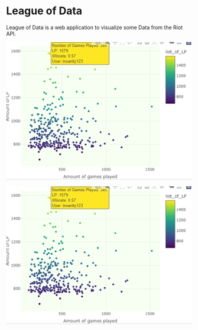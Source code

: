 # League of Data

League of Data is a web application to visualize some Data from the Riot API.

![graph made in R](https://github.com/blustix/LeagueofData/blob/master/rgraph1.png "Graph 1")

![graph made in R](https://github.com/blustix/LeagueofData/blob/master/rgraph1.png "Graph 2")
